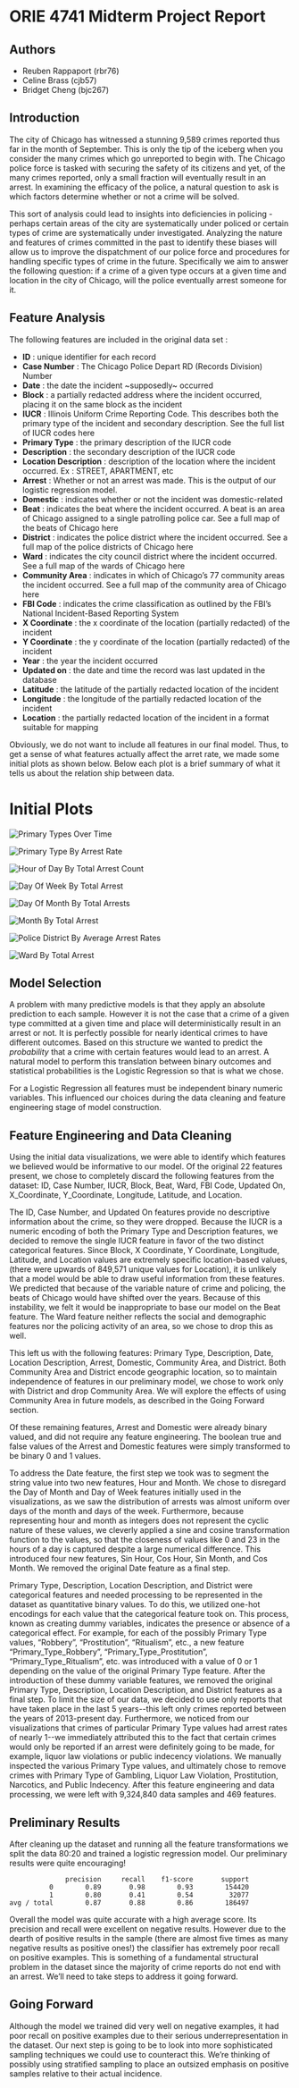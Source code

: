 # ORIE 4741 Midterm Project Report

## Authors

- Reuben Rappaport (rbr76)
- Celine Brass (cjb57)
- Bridget Cheng (bjc267)

## Introduction
The city of Chicago has witnessed a stunning 9,589 crimes reported thus far in the month of September. This is only the tip of the iceberg when you consider the many crimes which go unreported to begin with. The Chicago police force is tasked with securing the safety of its citizens and yet, of the many crimes reported, only a small fraction will eventually result in an arrest. In examining the efficacy of the police, a natural question to ask is which factors determine whether or not a crime will be solved.

This sort of analysis could lead to insights into deficiencies in policing - perhaps certain areas of the city are systematically under policed or certain types of crime are systematically under investigated. Analyzing the nature and features of crimes committed in the past to identify these biases will allow us to improve the dispatchment of our police force and procedures for handling specific types of crime in the future. Specifically we aim to answer the following question: if a crime of a given type occurs at a given time and location in the city of Chicago, will the police eventually arrest someone for it.


## Feature Analysis

The following features are included in the original data set :

* **ID** : unique identifier for each record
* **Case Number** : The Chicago Police Depart RD (Records Division) Number
* **Date** : the date the incident ~supposedly~ occurred
* **Block** : a partially redacted address where the incident occurred, placing it on the same block as the incident
* **IUCR** : Illinois Uniform Crime Reporting Code. This describes both the primary type of the incident and secondary description. See the full list of IUCR codes here
* **Primary Type** : the primary description of the IUCR code
* **Description** : the secondary description of the IUCR code
* **Location Description** : description of the location where the incident occurred. Ex : STREET, APARTMENT, etc
* **Arrest** : Whether or not an arrest was made. This is the output of our logistic regression model.
* **Domestic** : indicates whether or not the incident was domestic-related
* **Beat** : indicates the beat where the incident occurred. A beat is an area of Chicago assigned to a single patrolling police car. See a full map of the beats of Chicago here
* **District** : indicates the police district where the incident occurred. See a full map of the police districts of Chicago here
* **Ward** : indicates the city council district where the incident occurred. See a full map of the wards of Chicago here
* **Community Area** : indicates in which of Chicago’s 77 community areas the incident occurred. See a full map of the community area of Chicago here
* **FBI Code** : indicates the crime classification as outlined by the FBI’s National Incident-Based Reporting System
* **X Coordinate** : the x coordinate of the location (partially redacted) of the incident
* **Y Coordinate** : the y coordinate of the location (partially redacted) of the incident
* **Year** : the year the incident occurred
* **Updated on** : the date and time the record was last updated in the database
* **Latitude** : the latitude of the partially redacted location of the incident
* **Longitude** : the longitude of the partially redacted location of the incident
* **Location** : the partially redacted location of the incident in a format suitable for mapping

Obviously, we do not want to include all features in our final model. Thus, to get a sense of what features actually affect the arret rate, we made some initial plots as shown below. Below each plot is a brief summary of what it tells us about the relation ship between data.

# Initial Plots #

![Primary Types Over Time](ArrestPredictionGraphs/PrimaryTypesOverTime.png)

![Primary Type By Arrest Rate](ArrestPredictionGraphs/PrimaryTypeByArrestRate.png)

![Hour of Day By Total Arrest Count](ArrestPredictionGraphs/HourByTotalArrests.png)

![Day Of Week By Total Arrest](ArrestPredictionGraphs/DayOfWeekByTotalArrests.png)

![Day Of Month By Total Arrests](ArrestPredictionGraphs/DayOfMonthByTotalArrests.png)

![Month By Total Arrest](ArrestPredictionGraphs/MonthByTotalArrest.png)

![Police District By Average Arrest Rates](ArrestPredictionGraphs/DistrictByAverageArrestRate.png)

![Ward By Total Arrest](ArrestPredictionGraphs/WardByTotalArrest.png)


## Model Selection
A problem with many predictive models is that they apply an absolute prediction to each sample. However it is not the case that a crime of a given type committed at a given time and place will deterministically result in an arrest or not. It is perfectly possible for nearly identical crimes to have different outcomes. Based on this structure we wanted to predict the _probability_ that a crime with certain features would lead to an arrest. A natural model to perform this translation between binary outcomes and statistical probabilities is the Logistic Regression so that is what we chose.

For a Logistic Regression all features must be independent binary numeric variables. This influenced our choices during the data cleaning and feature engineering stage of model construction.

## Feature Engineering and Data Cleaning
Using the initial data visualizations, we were able to identify which features we believed would be informative to our model. Of the original 22 features present, we chose to completely discard the following features from the dataset: ID, Case Number, IUCR, Block, Beat, Ward, FBI Code, Updated On, X_Coordinate, Y_Coordinate, Longitude, Latitude, and Location.

The ID, Case Number, and Updated On features provide no descriptive information about the crime, so they were dropped. Because the IUCR is a numeric encoding of both the Primary Type and Description features, we decided to remove the single IUCR feature in favor of the two distinct categorical features. Since Block, X Coordinate, Y Coordinate, Longitude, Latitude, and Location values are extremely specific location-based values, (there were upwards of 849,571 unique values for Location), it is unlikely that a model would be able to draw useful information from these features. We predicted that because of the variable nature of crime and policing, the beats of Chicago would have shifted over the years. Because of this instability, we felt it would be inappropriate to base our model on the Beat feature. The Ward feature neither reflects the social and demographic features nor the policing activity of an area, so we chose to drop this as well.

This left us with the following features: Primary Type, Description, Date, Location Description, Arrest, Domestic, Community Area, and District. Both Community Area and District encode geographic location, so to maintain independence of features in our preliminary model, we chose to work only with District and drop Community Area. We will explore the effects of using Community Area in future models, as described in the Going Forward section.

Of these remaining features, Arrest and Domestic were already binary valued, and did not require any feature engineering. The boolean true and false values of the Arrest and Domestic features were simply transformed to be binary 0 and 1 values.

To address the Date feature, the first step we took was to segment the string value into two new features, Hour and Month. We chose to disregard the Day of Month and Day of Week features initially used in the visualizations, as we saw the distribution of arrests was almost uniform over days of the month and days of the week. Furthermore, because representing hour and month as integers does not represent the cyclic nature of these values, we cleverly applied a sine and cosine transformation function to the values, so that the closeness of values like 0 and 23 in the hours of a day is captured despite a large numerical difference. This introduced four new features, Sin Hour, Cos Hour, Sin Month, and Cos Month. We removed the original Date feature as a final step.

Primary Type, Description, Location Description, and District were categorical features and needed processing to be represented in the dataset as quantitative binary values. To do this, we utilized one-hot encodings for each value that the categorical feature took on. This process, known as creating dummy variables, indicates the presence or absence of a categorical effect. For example, for each of the possibly Primary Type values, “Robbery”, “Prostitution”, “Ritualism”, etc., a new feature “Primary_Type_Robbery”, “Primary_Type_Prostitution”, “Primary_Type_Ritualism”, etc. was introduced with a value of 0 or 1 depending on the value of the original Primary Type feature. After the introduction of these dummy variable features, we removed the original Primary Type, Description, Location Description, and District features as a final step.
To limit the size of our data, we decided to use only reports that have taken place in the last 5 years--this left only crimes reported between the years of 2013-present day. Furthermore, we noticed from our visualizations that crimes of particular Primary Type values had arrest rates of nearly 1--we immediately attributed this to the fact that certain crimes would only be reported if an arrest were definitely going to be made, for example, liquor law violations or public indecency violations. We manually inspected the various Primary Type values, and ultimately chose to remove crimes with Primary Type of Gambling, Liquor Law Violation, Prostitution, Narcotics, and Public Indecency.
After this feature engineering and data processing, we were left with 9,324,840 data samples and 469 features.

## Preliminary Results
After cleaning up the dataset and running all the feature transformations we split the data 80:20 and trained a logistic regression model. Our preliminary results were quite encouraging!
```
              precision     recall    f1-score       support
          0        0.89       0.98        0.93        154420
          1        0.80       0.41        0.54         32077
avg / total        0.87       0.88        0.86        186497
```
Overall the model was quite accurate with a high average score. Its precision and recall were excellent on negative results. However due to the dearth of positive results in the sample (there are almost five times as many negative results as positive ones!) the classifier has extremely poor recall on positive examples. This is something of a fundamental structural problem in the dataset since the majority of crime reports do not end with an arrest. We’ll need to take steps to address it going forward.

## Going Forward
Although the model we trained did very well on negative examples, it had poor recall on positive examples due to their serious underrepresentation in the dataset. Our next step is going to be to look into more sophisticated sampling techniques we could use to counteract this. We’re thinking of possibly using stratified sampling to place an outsized emphasis on positive samples relative to their actual incidence.
